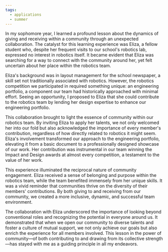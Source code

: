 ```yaml
---
tags:
  - applications
  - summer
---
```


In my sophomore year, I learned a profound lesson about the dynamics of giving and receiving within a community through an unexpected collaboration. The catalyst for this learning experience was Eliza, a fellow student who, despite her frequent visits to our school's robotics lab, expressed no interest in robotics itself. It became evident that Eliza was searching for a way to connect with the community around her, yet felt uncertain about her place within the robotics team.

Eliza's background was in layout management for the school newspaper, a skill set not traditionally associated with robotics. However, the robotics competition we participated in required something unique: an engineering portfolio, a component our team had historically approached with minimal effort. Seeing an opportunity, I proposed to Eliza that she could contribute to the robotics team by lending her design expertise to enhance our engineering portfolio.

This collaboration brought to light the essence of community within our robotics team. By inviting Eliza to apply her talents, we not only welcomed her into our fold but also acknowledged the importance of every member's contribution, regardless of how directly related to robotics it might seem. Eliza's involvement transformed our approach to the engineering portfolio, elevating it from a basic document to a professionally designed showcase of our work. Her contribution was instrumental in our team winning the Impact and Design awards at almost every competition, a testament to the value of her work.

This experience illuminated the reciprocal nature of community engagement. Eliza received a sense of belonging and purpose within the robotics team, while the team benefited immensely from her unique skills. It was a vivid reminder that communities thrive on the diversity of their members' contributions. By both giving to and receiving from our community, we created a more inclusive, dynamic, and successful team environment.

The collaboration with Eliza underscored the importance of looking beyond conventional roles and recognizing the potential in everyone around us. It demonstrated that when we open our community to diverse talents and foster a culture of mutual support, we not only achieve our goals but also enrich the experience for all members involved. This lesson in the power of community—of both contributing to and drawing from its collective strength—has stayed with me as a guiding principle in all my endeavors.